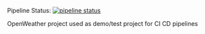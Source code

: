 Pipeline Status: [![pipeline status](http://git.agile4security.io/blux/openweather/badges/master/pipeline.svg)](http://git.agile4security.io/blux/openweather/-/commits/master)

OpenWeather project used as demo/test project for CI CD pipelines
